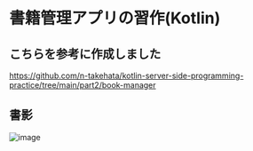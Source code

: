 # 書籍管理アプリの習作(Kotlin)

## こちらを参考に作成しました
https://github.com/n-takehata/kotlin-server-side-programming-practice/tree/main/part2/book-manager

## 書影
![image](http://image.gihyo.co.jp/assets/images/cover/2021/9784297118594.jpg)